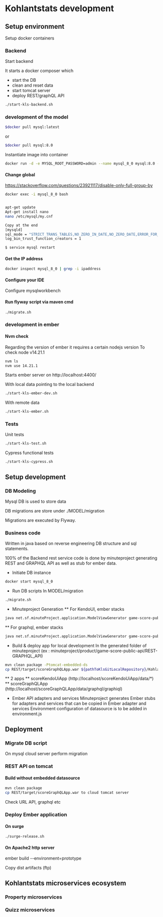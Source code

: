 # Kohlantstats development
## Setup environment
Setup docker containers 
### Backend
Start backend

It starts a docker composer which 
* start the DB 
* clean and reset data 
* start tomcat server
* deploy REST/graphQL API 
```sh
./start-kls-backend.sh 
```
### development of the model 
```sh
$docker pull mysql:latest
```
or 
```sh
$docker pull mysql:8.0
```
Instantiate image into container
```sh
docker run -d -e MYSQL_ROOT_PASSWORD=admin --name mysql_8_0 mysql:8.0 --lower_case_table_names=1
```

#### Change global 
https://stackoverflow.com/questions/23921117/disable-only-full-group-by

```sh
docker exec -i mysql_8_0 bash


apt-get update
Apt-get install nano
nano /etc/mysql/my.cnf

Copy at the end
[mysqld] 
sql_mode = "STRICT_TRANS_TABLES,NO_ZERO_IN_DATE,NO_ZERO_DATE,ERROR_FOR_DIVISION_BY_ZERO,NO_ENGINE_SUBSTITUTION"
log_bin_trust_function_creators = 1

$ service mysql restart
```

#### Get the IP address
```sh
docker inspect mysql_8_0 | grep -i ipaddress
```

#### Configure your IDE 
Configure mysqlworkbench 

#### Run flyway script via maven cmd
```sh
./migrate.sh 
```

### development in ember

#### Nvm check 
Regarding the version of ember it requires a certain nodejs version
To check node v14.21.1

```sh
nvm ls
nvm use 14.21.1
```

Starts ember server on http://localhost:4400/


With local data pointing to the local backend 
```sh
./start-kls-ember-dev.sh 
```

With remote data
```sh
./start-kls-ember.sh 
```

### Tests 
Unit tests 

```sh
./start-kls-test.sh 
```
Cypress functional tests 

```sh
./start-kls-cypress.sh 
```

## Setup development 
### DB Modeling
Mysql DB is used to store data

DB migrations are store under ./MODEL/migration 

Migrations are executed by Flyway.


### Business code 

Written in java based on reverse engineering DB structure and sql statements. 

100% of the Backend rest service code is done by minuteproject generating REST and GRAPHQL API as well as stub for ember data.

* Initiate DB instance 
```sh
docker start mysql_8_0
```
* Run DB scripts
In MODEL/migration
```sh
./migrate.sh 
```
* Minuteproject Generation 
** For KendoUI, ember stacks
```sh
java net.sf.minuteProject.application.ModelViewGenerator game-score-public-api.xml -DjdbcUrl=jdbc:mysql://172.19.0.2:3306/kohlantstats -Dusername=kls_crud -Dpassword=K!_user$crud1_mp -Dtarget=REST-Kendoui,Ember
```
** For graphql, ember stacks
```sh
java net.sf.minuteProject.application.ModelViewGenerator game-score-public-api.xml -DjdbcUrl=jdbc:mysql://172.19.0.2:3306/kohlantstats -Dusername=kls_crud -Dpassword=K!_user$crud1_mp -Dtarget=REST-GRAPHQL_API,Ember
```
* Build & deploy app for local development
In the generated folder of minuteproject (ex : minuteproject/product/game-score-public-api/REST-GRAPHQL_API)
```sh
mvn clean package -Ptomcat-embedded-ds 
cp REST/target/scoreGraphQLApp.war ${pathToKlsGitLocalRepository}/Kohlantstats-app/APPS/__RELEASES/tomcat/
```
** 2 apps 
** scoreKendoUiApp (http://localhost/scoreKendoUiApp/data/*)
** scoreGraphQLApp (http://localhost/scoreGraphQLApp/data/graphql/graphiql)

* Ember API adapters and services 
Minuteproject generates Ember stubs for adapters and services that can be copied in Ember adapter and services
Environment configuration of datasource is to be added in environment.js 

## Deployment
### Migrate DB script
On mysql cloud server perform migration
### REST API on tomcat 
#### Build without embedded datasource 
```sh
mvn clean package 
cp REST/target/scoreGraphQLApp.war to cloud tomcat server
```
Check URL API, graphql etc 
### Deploy Ember application
#### On surge
```sh
./surge-release.sh 
```
#### On Apache2 http server 
ember build --environment=prototype

Copy dist artifacts (ftp)


## Kohlantstats microservices ecosystem
### Property microservices

### Quizz microservices
